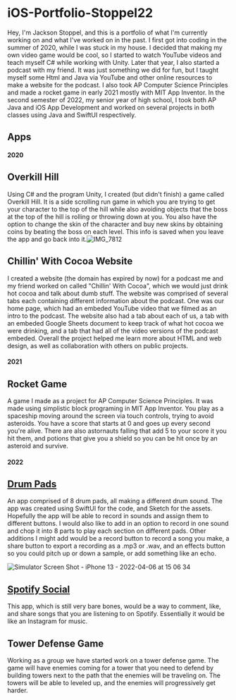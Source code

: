 # iOS-Portfolio-Stoppel22
  Hey, I'm Jackson Stoppel, and this is a portfolio of what I'm currently working on and what I've worked on in the past. I first got into coding in the summer of 2020, while I was stuck in my house. I decided that making my own video game would be cool, so I started to watch YouTube videos and teach myself C# while working with Unity. Later that year, I also started a podcast with my friend. It was just something we did for fun, but I taught myself some Html and Java via YouTube and other online resources to make a website for the podcast. I also took AP Computer Science Principles and made a rocket game in early 2021 mostly with MIT App Inventor. In the second semester of 2022, my senior year of high school, I took both AP Java and iOS App Development and worked on several projects in both classes using Java and SwiftUI respectively. 
## Apps
#### 2020
## Overkill Hill
Using C# and the program Unity, I created (but didn't finish) a game called Overkill Hill. It is a side scrolling run game in which you are trying to get your character to the top of the hill while also avoiding objects that the boss at the top of the hill is rolling or throwing down at you. You also have the option to change the skin of the character and buy new skins by obtaining coins by beating the boss on each level. This info is saved when you leave the app and go back into it.![IMG_7812](https://user-images.githubusercontent.com/98774916/162058962-e1ff9925-cd75-4108-a337-f508910dcd46.PNG)

## Chillin' With Cocoa Website
I created a website (the domain has expired by now) for a podcast me and my friend worked on called "Chillin' With Cocoa", which we would just drink hot cocoa and talk about dumb stuff. The website was comprised of several tabs each containing different information about the podcast. One was our home page, which had an embeded YouTube video that we filmed as an intro to the podcast. The website also had a tab about each of us, a tab with an embeded Google Sheets document to keep track of what hot cocoa we were drinking, and a tab that had all of the video versions of the podcast embeded. Overall the project helped me learn more about HTML and web design, as well as collaboration with others on public projects.
#### 2021
## Rocket Game
A game I made as a project for AP Computer Science Principles. It was made using simplistic block programing in MIT App Inventor. You play as a spaceship moving around the screen via touch controls, trying to avoid asteroids. You have a score that starts at 0 and goes up every second you're alive. There are also astornauts falling that add 5 to your score it you hit them, and potions that give you a shield so you can be hit once by an asteroid and survive.
#### 2022
## <a href = "https://github.com/RockBiscuit/Drum-Pads">Drum Pads</a>
An app comprised of 8 drum pads, all making a different drum sound. The app was created using SwiftUI for the code, and Sketch for the assets. Hopefully the app will be able to record in sounds and assign them to different buttons. I would also like to add in an option to record in one sound and chop it into 8 parts to play each section on different pads. Other additions I might add would be a record button to record a song you make, a share button to export a recording as a .mp3 or .wav, and an effects button so you could pitch up or down a sample, or add something like an echo.

![Simulator Screen Shot - iPhone 13 - 2022-04-06 at 15 06 34](https://user-images.githubusercontent.com/98774916/162276345-e4ae4c18-e0df-4f0c-9768-a7a480ee5ae5.png)
## <a href = "https://github.com/RockBiscuit/Spotify-Social">Spotify Social</a>
This app, which is still very bare bones, would be a way to comment, like, and share songs that you are listening to on Spotify. Essentially it would be like an Instagram for music.
## Tower Defense Game
Working as a group we have started work on a tower defense game. The game will have enemies coming for a tower that you need to defend by building towers next to the path that the enemies will be traveling on. The towers will be able to leveled up, and the enemies will progressively get harder.

